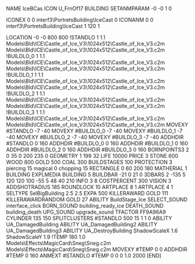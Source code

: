 NAME IceBCas
ICON U_FrnOf17
BUILDING
SETANMPARAM -0 -0 1 0

ICONEX 0 0 interf3\PortretsBuilding\IceCast 0
ICONANM 0 0 interf3\PortretsBuilding\IceCast 1 120 1

LOCATION -0 -0 800 800
!STANDLO      1 1.1 Models\Bld\ICE\Castle_of_Ice_V3\1024x512\Castle_of_Ice_V3.c2m Models\Bld\ICE\Castle_of_Ice_V3\1024x512\Castle_of_Ice_V3.c2m
!BUILDLO_0    1 1.1 Models\Bld\ICE\Castle_of_Ice_V3\1024x512\Castle_of_Ice_V3.c2m Models\Bld\ICE\Castle_of_Ice_V3\1024x512\Castle_of_Ice_V3.c2m
!BUILDLO_1    1 1.1 Models\Bld\ICE\Castle_of_Ice_V3\1024x512\Castle_of_Ice_V3.c2m Models\Bld\ICE\Castle_of_Ice_V3\1024x512\Castle_of_Ice_V3.c2m
!BUILDLO_2    1 1.1 Models\Bld\ICE\Castle_of_Ice_V3\1024x512\Castle_of_Ice_V3.c2m Models\Bld\ICE\Castle_of_Ice_V3\1024x512\Castle_of_Ice_V3.c2m
!BUILDLO_3    1 1.1 Models\Bld\ICE\Castle_of_Ice_V3\1024x512\Castle_of_Ice_V3.c2m Models\Bld\ICE\Castle_of_Ice_V3\1024x512\Castle_of_Ice_V3.c2m
MOVEXY #STANDLO   -7 -40
MOVEXY #BUILDLO_0 -7 -40
MOVEXY #BUILDLO_1 -7 -40
MOVEXY #BUILDLO_2 -7 -40
MOVEXY #BUILDLO_3 -7 -40
ADDHDIR #STANDLO 0 160
ADDHDIR #BUILDLO_0 0 160
ADDHDIR #BUILDLO_1 0 160
ADDHDIR #BUILDLO_2 0 160
ADDHDIR #BUILDLO_3 0 160
BORNPOINTS3 2 0 35 0 200 235 0
GEOMETRY 1 199 32
LIFE     10000
PRICE 3 STONE 600 WOOD 800 GOLD 500 COAL 300
BUILDSTAGES 100
PROTECTION 3 piercing 15 magical 0 chopping 15
RECTANGLE    0 60 200 180
MATHERIAL 1 BUILDING
EXPLMEDIA BUILDING 5
BUILDBAR    -21 0 21 0
3DBARS 2 -135 5 120 120 100 -55 5 48 40 210
INFO 3 8
COSTPERCENT 300
VISION 3
ADDSHOTRADIUS 185
ROUNDLOCK 10
ARTPLACE 8 1
ARTPLACE 4 1
SELTYPE SelBigBuilding 2.5 2.5
EXPA 500
KILLERAWARD             GOLD 111
KILLERAWARDRANDOM       GOLD 27
ABILITY BuildStage_Ice
SELECT_SOUND interface_click
BORN_SOUND building_ready_ice
DEATH_SOUND building_death
UPG_SOUND upgrade_sound
TFACTOR FF9A96A9
CYLINDER 135 150
SPLITCLUSTERS #STANDLO 500 15 1 1 0
ABILITY UA_DamagedBuilding
ABILITY UA_DamagedBuilding2
ABILITY UA_DamagedBuilding3
ABILITY UA_DestroyBuilding
ShadowScaleX 1.6
ShadowScaleY 1.9
!TEMP 180 1.0 Models\Effects\MagicCard\Sneg\Sneg.c2m Models\Effects\MagicCard\Sneg\Sneg.c2m
MOVEXY  #TEMP 0 0
ADDHDIR #TEMP 0 160
ANMEXT #STANDLO #TEMP 0 0 0 1.0 2000
[END]
